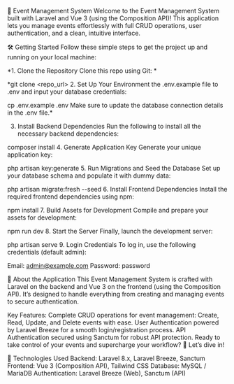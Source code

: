 🚀 Event Management System
Welcome to the Event Management System built with Laravel and Vue 3 (using the Composition API)! This application lets you manage events effortlessly with full CRUD operations, user authentication, and a clean, intuitive interface.

🛠️ Getting Started
Follow these simple steps to get the project up and running on your local machine:

*1. Clone the Repository
Clone this repo using Git:
*

*git clone <repo_url>
2. Set Up Your Environment
 the .env.example file to .env and input your database credentials:


cp .env.example .env
Make sure to update the database connection details in the .env file.*

3. Install Backend Dependencies
Run the following to install all the necessary backend dependencies:


composer install
4. Generate Application Key
Generate your unique application key:


php artisan key:generate
5. Run Migrations and Seed the Database
Set up your database schema and populate it with dummy data:


php artisan migrate:fresh --seed
6. Install Frontend Dependencies
Install the required frontend dependencies using npm:

npm install
7. Build Assets for Development
Compile and prepare your assets for development:

npm run dev
8. Start the Server
Finally, launch the development server:

php artisan serve
9. Login Credentials
To log in, use the following credentials (default admin):

Email: admin@example.com
Password: password

🎯 About the Application
This Event Management System is crafted with Laravel on the backend and Vue 3 on the frontend (using the Composition API). It’s designed to handle everything from creating and managing events to secure authentication.

Key Features:
Complete CRUD operations for event management: Create, Read, Update, and Delete events with ease.
User Authentication powered by Laravel Breeze for a smooth login/registration process.
API Authentication secured using Sanctum for robust API protection.
Ready to take control of your events and supercharge your workflow? 🚀 Let’s dive in!

🔧 Technologies Used
Backend: Laravel 8.x, Laravel Breeze, Sanctum
Frontend: Vue 3 (Composition API), Tailwind CSS
Database: MySQL / MariaDB
Authentication: Laravel Breeze (Web), Sanctum (API)
